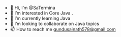 - 👋 Hi, I’m @SaTermina
- 👀 I’m interested in Core Java .
- 🌱 I’m currently learning Java
- 💞️ I’m looking to collaborate on Java topics
- 📫 How to reach me gundusainath578@gmail.com

<!---
SaTermina/SaTermina is a ✨ special ✨ repository because its `README.md` (this file) appears on your GitHub profile.
You can click the Preview link to take a look at your changes.
--->

